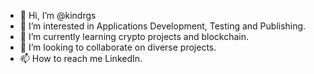 - 👋 Hi, I’m @kindrgs
- 👀 I’m interested in Applications Development, Testing and Publishing.
- 🌱 I’m currently learning crypto projects and blockchain.
- 💞️ I’m looking to collaborate on diverse projects.
- 📫 How to reach me LinkedIn.

<!---
kindrpp/kindrpp is a ✨ special ✨ repository because its `README.md` (this file) appears on your GitHub profile.
You can click the Preview link to take a look at your changes.
--->
